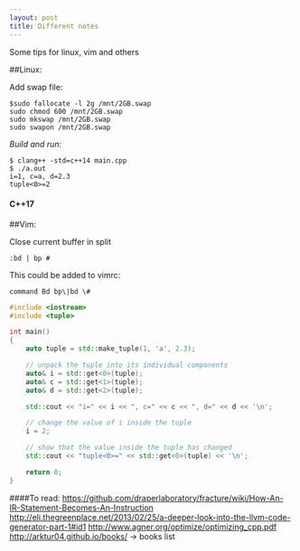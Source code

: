 ```yaml
---
layout: post
title: Different notes
---
```


Some tips for linux, vim and others

##Linux:

  Add swap file:
  
    $sudo fallocate -l 2g /mnt/2GB.swap
    sudo chmod 600 /mnt/2GB.swap  
    sudo mkswap /mnt/2GB.swap
    sudo swapon /mnt/2GB.swap

*Build and run:*

    $ clang++ -std=c++14 main.cpp
    $ ./a.out
    i=1, c=a, d=2.3
    tuple<0>=2

#### C++17
##Vim:

Close current buffer in split

    :bd | bp #

This could be added to vimrc:

    command Bd bp\|bd \#

```cpp
#include <iostream>
#include <tuple>

int main()
{
    auto tuple = std::make_tuple(1, 'a', 2.3);

    // unpack the tuple into its individual components
    auto& i = std::get<0>(tuple);
    auto& c = std::get<1>(tuple);
    auto& d = std::get<2>(tuple);

    std::cout << "i=" << i << ", c=" << c << ", d=" << d << '\n';

    // change the value of i inside the tuple
    i = 2;

    // show that the value inside the tuple has changed
    std::cout << "tuple<0>=" << std::get<0>(tuple) << '\n';

    return 0;
}
```

####To read:
https://github.com/draperlaboratory/fracture/wiki/How-An-IR-Statement-Becomes-An-Instruction
http://eli.thegreenplace.net/2013/02/25/a-deeper-look-into-the-llvm-code-generator-part-1#id1
http://www.agner.org/optimize/optimizing_cpp.pdf
http://arktur04.github.io/books/ -> books list
